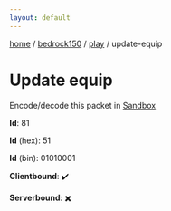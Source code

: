```yaml
---
layout: default
---
```


[home](/)  /  [bedrock150](/protocol/bedrock150)  /  [play](/protocol/bedrock150/play)  /  update-equip

# Update equip

Encode/decode this packet in [Sandbox](../../../sandbox/bedrock150#Play.UpdateEquip)

**Id**: 81

**Id** (hex): 51

**Id** (bin): 01010001

**Clientbound**: ✔️

**Serverbound**: ✖️
